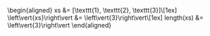 \begin{aligned}
xs &= [\texttt{1}, \texttt{2}, \texttt{3}]\\[1ex]
\left\vert{xs}\right\vert &= \left\vert{3}\right\vert\\[1ex]
length(xs) &= \left\vert{3}\right\vert
\end{aligned}
